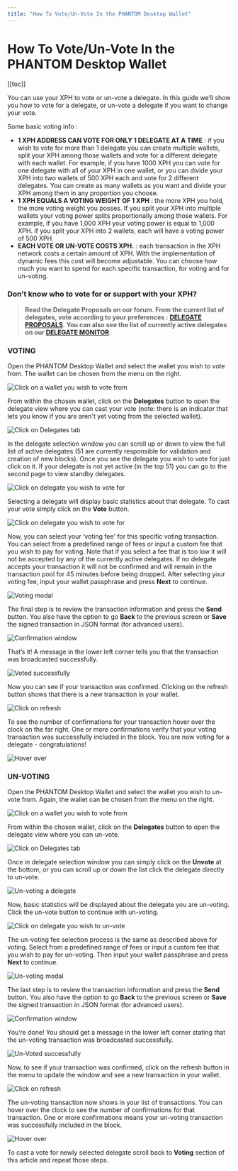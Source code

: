 ```yaml
---
title: "How To Vote/Un-Vote In the PHANTOM Desktop Wallet"
---
```


# How To Vote/Un-Vote In the PHANTOM Desktop Wallet

[[toc]]

You can use your XPH to vote or un-vote a delegate. In this guide we’ll show you how to vote for a delegate, or un-vote a delegate if you want to change your vote.

Some basic voting info :

-   **1 XPH ADDRESS CAN VOTE FOR ONLY 1 DELEGATE AT A TIME** : if you wish to vote for more than 1 delegate you can create multiple wallets, split your XPH among those wallets and vote for a different delegate with each wallet. For example, if you have 1000 XPH you can vote for one delegate with all of your XPH in one wallet, or you can divide your XPH into two wallets of 500 XPH each and vote for 2 different delegates. You can create as many wallets as you want and divide your XPH among them in any proportion you choose.
-   **1 XPH EQUALS A VOTING WEIGHT OF 1 XPH** : the more XPH you hold, the more voting weight you posses. If you split your XPH into multiple wallets your voting power splits proportionally among those wallets. For example, if you have 1,000 XPH your voting power is equal to 1,000 XPH. if you split your XPH into 2 wallets, each will have a voting power of 500 XPH.
-   **EACH VOTE OR UN-VOTE COSTS XPH.** : each transaction in the XPH network costs a certain amount of XPH. With the implementation of dynamic fees this cost will become adjustable. You can choose how much you want to spend for each specific transaction, for voting and for un-voting.

### Don’t know who to vote for or support with your XPH?

> **Read the Delegate Proposals on our forum. From the current list of delegates, vote according to your preferences :** [**DELEGATE PROPOSALS**](https://phantom.org/delegates).
> **You can also see the list of currently active delegates on our [**DELEGATE MONITOR**](https://explorer.phantom.org/delegateMonitor)**.

### VOTING

Open the PHANTOM Desktop Wallet and select the wallet you wish to vote from. The wallet can be chosen from the menu on the right.

![Click on a wallet you wish to vote from](./assets/how-to-vote-in-the-phantom-desktop-wallet/clickonawallet.jpg)

From within the chosen wallet, click on the **Delegates** button to open the delegate view where you can cast your vote (note: there is an indicator that lets you know if you are aren't yet voting from the selected wallet).

![Click on Delegates tab](./assets/how-to-vote-in-the-phantom-desktop-wallet/clickondelegates.jpg)

In the delegate selection window you can scroll up or down to view the full list of active delegates (51 are currently responsible for validation and creation of new blocks). Once you see the delegate you wish to vote for just click on it. If your delegate is not yet active (in the top 51) you can go to the second page to view standby delegates.

![Click on delegate you wish to vote for](./assets/how-to-vote-in-the-phantom-desktop-wallet/clickonadelegate.jpg)

Selecting a delegate will display basic statistics about that delegate. To cast your vote simply click on the **Vote** button.

![Click on delegate you wish to vote for](./assets/how-to-vote-in-the-phantom-desktop-wallet/clickonvotebutton.jpg)

Now, you can select your ‘voting fee' for this specific voting transaction. You can select from a predefined range of fees or input a custom fee that you wish to pay for voting. Note that if you select a fee that is too low it will not be accepted by any of the currently active delegates.  If no delegate accepts your transaction it will not be confirmed and will remain in the transaction pool for 45 minutes before being dropped. After selecting your voting fee, input your wallet passphrase and press **Next** to continue.

![Voting modal](./assets/how-to-vote-in-the-phantom-desktop-wallet/votingmodal.jpg)

The final step is to review the transaction information and press the **Send** button. You also have the option to go **Back** to the previous screen or **Save** the signed transaction in JSON format (for advanced users).

![Confirmation window](./assets/how-to-vote-in-the-phantom-desktop-wallet/clickonsend.jpg)

That’s it! A message in the lower left corner tells you that the transaction was broadcasted successfully.

![Voted successfully](./assets/how-to-vote-in-the-phantom-desktop-wallet/votedsuccessfully.jpg)

Now you can see if your transaction was confirmed. Clicking on the refresh button shows that there is a new transaction in your wallet.

![Click on refresh](./assets/how-to-vote-in-the-phantom-desktop-wallet/clickonrefresh.jpg)

To see the number of confirmations for your transaction hover over the clock on the far right. One or more confirmations verify that your voting transaction was successfully included in the block. You are now voting for a delegate - congratulations!

![Hover over](./assets/how-to-vote-in-the-phantom-desktop-wallet/hoveroverclock.jpg)

### UN-VOTING

Open the PHANTOM Desktop Wallet and select the wallet you wish to un-vote from. Again, the wallet can be chosen from the menu on the right.

![Click on a wallet you wish to vote from](./assets/how-to-vote-in-the-phantom-desktop-wallet/clickonawallet.jpg)

From within the chosen wallet, click on the **Delegates** button to open the delegate view where you can un-vote.

![Click on Delegates tab](./assets/how-to-vote-in-the-phantom-desktop-wallet/clickondelegatesunvoting.jpg)

Once in delegate selection window you can simply click on the **Unvote** at the bottom, or you can scroll up or down the list click the delegate directly to un-vote.

![Un-voting a delegate](./assets/how-to-vote-in-the-phantom-desktop-wallet/windowunvoting.jpg)

Now, basic statistics will be displayed about the delegate you are un-voting. Click the un-vote button to continue with un-voting.

![Click on delegate you wish to un-vote](./assets/how-to-vote-in-the-phantom-desktop-wallet/unvotebutton.jpg)

The un-voting fee selection process is the same as described above for voting. Select from a predefined range of fees or input a custom fee that you wish to pay for un-voting. Then input your wallet passphrase and press **Next** to continue.

![Un-voting modal](./assets/how-to-vote-in-the-phantom-desktop-wallet/unvotingmodal.jpg)

The last step is to review the transaction information and press the **Send** button. You also have the option to go **Back** to the previous screen or **Save** the signed transaction in JSON format (for advanced users).


![Confirmation window](./assets/how-to-vote-in-the-phantom-desktop-wallet/unvotedelegate.jpg)

You’re done! You should get a message in the lower left corner stating that the un-voting transaction was broadcasted successfully.

![Un-Voted successfully](./assets/how-to-vote-in-the-phantom-desktop-wallet/unvotedsuccessfully.jpg)

Now, to see if your transaction was confirmed, click on the refresh button in the menu to update the window and see a new transaction in your wallet.

![Click on refresh](./assets/how-to-vote-in-the-phantom-desktop-wallet/clickonrefresh.jpg)

The un-voting transaction now shows in your list of transactions. You can hover over the clock to see the number of confirmations for that transaction. One or more confirmations means your un-voting transaction was successfully included in the block.

![Hover over](./assets/how-to-vote-in-the-phantom-desktop-wallet/hoveroverunvote.jpg)

To cast a vote for newly selected delegate scroll back to **Voting** section of this article and repeat those steps.
